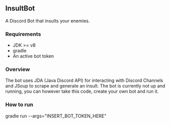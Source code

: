 ## InsultBot
A Discord Bot that insults your enemies.

### Requirements
- JDK >= v8
- gradle
- An active bot token

### Overview
The bot uses JDA (Java Discord API) for interacting with Discord Channels and JSoup to scrape and generate an insult.
The bot is currently not up and running, you can however take this code, create your own bot and run it.

### How to run
gradle run --args="INSERT_BOT_TOKEN_HERE"
